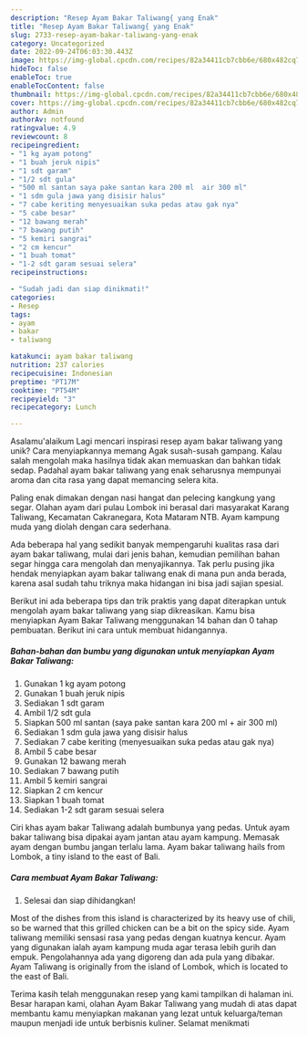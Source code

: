 ```yaml
---
description: "Resep Ayam Bakar Taliwang{ yang Enak"
title: "Resep Ayam Bakar Taliwang{ yang Enak"
slug: 2733-resep-ayam-bakar-taliwang-yang-enak
category: Uncategorized
date: 2022-09-24T06:03:30.443Z
image: https://img-global.cpcdn.com/recipes/82a34411cb7cbb6e/680x482cq70/ayam-bakar-taliwang-foto-resep-utama.jpg
hideToc: false
enableToc: true
enableTocContent: false
thumbnail: https://img-global.cpcdn.com/recipes/82a34411cb7cbb6e/680x482cq70/ayam-bakar-taliwang-foto-resep-utama.jpg
cover: https://img-global.cpcdn.com/recipes/82a34411cb7cbb6e/680x482cq70/ayam-bakar-taliwang-foto-resep-utama.jpg
author: Admin
authorAv: notfound
ratingvalue: 4.9
reviewcount: 8
recipeingredient:
- "1 kg ayam potong"
- "1 buah jeruk nipis"
- "1 sdt garam"
- "1/2 sdt gula"
- "500 ml santan saya pake santan kara 200 ml  air 300 ml"
- "1 sdm gula jawa yang disisir halus"
- "7 cabe keriting menyesuaikan suka pedas atau gak nya"
- "5 cabe besar"
- "12 bawang merah"
- "7 bawang putih"
- "5 kemiri sangrai"
- "2 cm kencur"
- "1 buah tomat"
- "1-2 sdt garam sesuai selera"
recipeinstructions:

- "Sudah jadi dan siap dinikmati!"
categories:
- Resep
tags:
- ayam
- bakar
- taliwang

katakunci: ayam bakar taliwang 
nutrition: 237 calories
recipecuisine: Indonesian
preptime: "PT17M"
cooktime: "PT54M"
recipeyield: "3"
recipecategory: Lunch

---
```



Asalamu'alaikum Lagi mencari inspirasi resep ayam bakar taliwang yang unik? Cara menyiapkannya memang Agak susah-susah gampang. Kalau salah mengolah maka hasilnya tidak akan memuaskan dan bahkan tidak sedap. Padahal ayam bakar taliwang yang enak seharusnya mempunyai aroma dan cita rasa yang dapat memancing selera kita.


Paling enak dimakan dengan nasi hangat dan pelecing kangkung yang segar. Olahan ayam dari pulau Lombok ini berasal dari masyarakat Karang Taliwang, Kecamatan Cakranegara, Kota Mataram NTB. Ayam kampung muda yang diolah dengan cara sederhana.

Ada beberapa hal yang sedikit banyak mempengaruhi kualitas rasa dari ayam bakar taliwang, mulai dari jenis bahan, kemudian pemilihan bahan segar hingga cara mengolah dan menyajikannya. Tak perlu pusing jika hendak menyiapkan ayam bakar taliwang enak di mana pun anda berada, karena asal sudah tahu triknya maka hidangan ini bisa jadi sajian spesial.


Berikut ini ada beberapa tips dan trik praktis yang dapat diterapkan untuk mengolah ayam bakar taliwang yang siap dikreasikan. Kamu bisa menyiapkan Ayam Bakar Taliwang menggunakan 14 bahan dan 0 tahap pembuatan. Berikut ini cara untuk membuat hidangannya.

<!--inarticleads1-->

##### Bahan-bahan dan bumbu yang digunakan untuk menyiapkan Ayam Bakar Taliwang:

1. Gunakan 1 kg ayam potong
1. Gunakan 1 buah jeruk nipis
1. Sediakan 1 sdt garam
1. Ambil 1/2 sdt gula
1. Siapkan 500 ml santan (saya pake santan kara 200 ml + air 300 ml)
1. Sediakan 1 sdm gula jawa yang disisir halus
1. Sediakan 7 cabe keriting (menyesuaikan suka pedas atau gak nya)
1. Ambil 5 cabe besar
1. Gunakan 12 bawang merah
1. Sediakan 7 bawang putih
1. Ambil 5 kemiri sangrai
1. Siapkan 2 cm kencur
1. Siapkan 1 buah tomat
1. Sediakan 1-2 sdt garam sesuai selera


Ciri khas ayam bakar Taliwang adalah bumbunya yang pedas. Untuk ayam bakar taliwang bisa dipakai ayam jantan atau ayam kampung. Memasak ayam dengan bumbu jangan terlalu lama. Ayam bakar taliwang hails from Lombok, a tiny island to the east of Bali. 

<!--inarticleads2-->

##### Cara membuat Ayam Bakar Taliwang:


1. Selesai dan siap dihidangkan!

Most of the dishes from this island is characterized by its heavy use of chili, so be warned that this grilled chicken can be a bit on the spicy side. Ayam taliwang memiliki sensasi rasa yang pedas dengan kuatnya kencur. Ayam yang digunakan ialah ayam kampung muda agar terasa lebih gurih dan empuk. Pengolahannya ada yang digoreng dan ada pula yang dibakar. Ayam Taliwang is originally from the island of Lombok, which is located to the east of Bali. 

Terima kasih telah menggunakan resep yang kami tampilkan di halaman ini. Besar harapan kami, olahan Ayam Bakar Taliwang yang mudah di atas dapat membantu kamu menyiapkan makanan yang lezat untuk keluarga/teman maupun menjadi ide untuk berbisnis kuliner. Selamat menikmati
